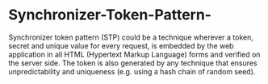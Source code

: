# Synchronizer-Token-Pattern-

Synchronizer token pattern (STP) could be a technique wherever a token, secret and unique value for every request, is embedded by the web application in all HTML (Hypertext Markup Language) forms and verified on the server side. The token is also generated by any technique that ensures unpredictability and uniqueness (e.g. using a hash chain of random seed).
